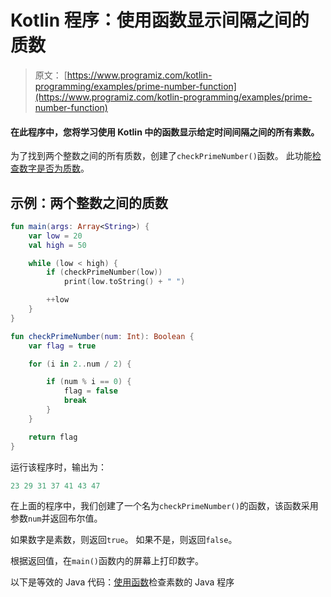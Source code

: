 # Kotlin 程序：使用函数显示间隔之间的质数

> 原文： [https://www.programiz.com/kotlin-programming/examples/prime-number-function](https://www.programiz.com/kotlin-programming/examples/prime-number-function)

#### 在此程序中，您将学习使用 Kotlin 中的函数显示给定时间间隔之间的所有素数。

为了找到两个整数之间的所有质数，创建了`checkPrimeNumber()`函数。 此功能[检查数字是否为质数](/kotlin-programming/examples/prime-number "Check prime number in Kotlin")。

## 示例：两个整数之间的质数

```kt
fun main(args: Array<String>) {
    var low = 20
    val high = 50

    while (low < high) {
        if (checkPrimeNumber(low))
            print(low.toString() + " ")

        ++low
    }
}

fun checkPrimeNumber(num: Int): Boolean {
    var flag = true

    for (i in 2..num / 2) {

        if (num % i == 0) {
            flag = false
            break
        }
    }

    return flag
}
```

运行该程序时，输出为：

```kt
23 29 31 37 41 43 47 
```

在上面的程序中，我们创建了一个名为`checkPrimeNumber()`的函数，该函数采用参数`num`并返回布尔值。

如果数字是素数，则返回`true`。 如果不是，则返回`false`。

根据返回值，在`main()`函数内的屏幕上打印数字。

以下是等效的 Java 代码：[使用函数](/java-programming/examples/prime-number-function "Java Program to Check Prime Number using Function")检查素数的 Java 程序